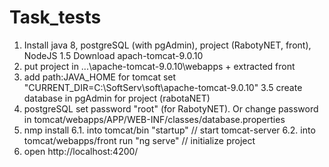 # Task_tests

1. Install java 8, postgreSQL (with pgAdmin), project (RabotyNET, front), NodeJS
1.5 Download apach-tomcat-9.0.10
2. put project in ...\apache-tomcat-9.0.10\webapps + extracted front
3. add path:JAVA_HOME for tomcat set "CURRENT_DIR=C:\SoftServ\soft\apache-tomcat-9.0.10"
3.5 create database in pgAdmin for project (rabotaNET)
4. postgreSQL set password "root" (for RabotyNET). Or change password in tomcat/webapps/APP/WEB-INF/classes/database.properties
5. nmp install
6.1. into tomcat/bin "startup" // start tomcat-server
6.2. into tomcat/webapps/front run "ng serve" // initialize project
7. open http://localhost:4200/


